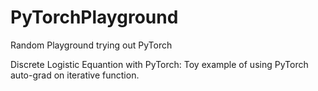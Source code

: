 # PyTorchPlayground
Random Playground trying out PyTorch

Discrete Logistic Equantion with PyTorch: Toy example of using PyTorch auto-grad on iterative function.

